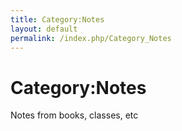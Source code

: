 ```yaml
---
title: Category:Notes
layout: default
permalink: /index.php/Category_Notes
---
```


# Category:Notes

Notes from books, classes, etc